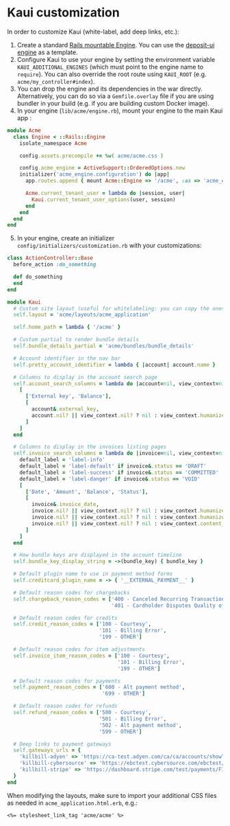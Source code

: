 # Kaui customization

In order to customize Kaui (white-label, add deep links, etc.):

1. Create a standard [Rails mountable Engine](https://guides.rubyonrails.org/engines.html). You can use the [deposit-ui engine](https://github.com/killbill/killbill-deposit-ui) as a template.
2. Configure Kaui to use your engine by setting the environment variable `KAUI_ADDITIONAL_ENGINES` (which must point to the engine name to `require`). You can also override the root route using `KAUI_ROOT` (e.g. `acme/my_controller#index`).
3. You can drop the engine and its dependencies in the war directly. Alternatively, you can do so via a `Gemfile.overlay` file if you are using bundler in your build (e.g. if you are building custom Docker image).
4. In your engine (`lib/acme/engine.rb`), mount your engine to the main Kaui app :
```ruby
module Acme
  class Engine < ::Rails::Engine
    isolate_namespace Acme

    config.assets.precompile += %w( acme/acme.css )

    config.acme_engine = ActiveSupport::OrderedOptions.new
    initializer('acme_engine.configuration') do |app|
      app.routes.append { mount Acme::Engine => '/acme', :as => 'acme_engine' }

      Acme.current_tenant_user = lambda do |session, user|
        Kaui.current_tenant_user_options(user, session)
      end
    end
  end
end
```
5. In your engine, create an initializer `config/initializers/customization.rb` with your customizations:
```ruby
class ActionController::Base
  before_action :do_something

  def do_something
  end
end

module Kaui
  # Custom site layout (useful for whitelabeling: you can copy the ones from Kaui and update them to your needs)
  self.layout = 'acme/layouts/acme_application'

  self.home_path = lambda { '/acme' }

  # Custom partial to render bundle details
  self.bundle_details_partial = 'acme/bundles/bundle_details'

  # Account identifier in the nav bar
  self.pretty_account_identifier = lambda { |account| account.name }

  # Columns to display in the account search page
  self.account_search_columns = lambda do |account=nil, view_context=nil|
    [
      ['External key', 'Balance'],
      [
        account&.external_key,
        account.nil? || view_context.nil? ? nil : view_context.humanized_money_with_symbol(account.balance_to_money)
      ]
    ]
  end

  # Columns to display in the invoices listing pages
  self.invoice_search_columns = lambda do |invoice=nil, view_context=nil|
    default_label = 'label-info'
    default_label = 'label-default' if invoice&.status == 'DRAFT'
    default_label = 'label-success' if invoice&.status == 'COMMITTED'
    default_label = 'label-danger' if invoice&.status == 'VOID'
    [
      ['Date', 'Amount', 'Balance', 'Status'],
      [
        invoice&.invoice_date,
        invoice.nil? || view_context.nil? ? nil : view_context.humanized_money_with_symbol(invoice.amount_to_money),
        invoice.nil? || view_context.nil? ? nil : view_context.humanized_money_with_symbol(invoice.balance_to_money),
        invoice.nil? || view_context.nil? ? nil : view_context.content_tag(:span, invoice.status, class: ['label', default_label])
      ]
    ]
  end

  # How bundle keys are displayed in the account timeline
  self.bundle_key_display_string = ->(bundle_key) { bundle_key }

  # Default plugin name to use in payment method forms
  self.creditcard_plugin_name = -> { '__EXTERNAL_PAYMENT__' }

  # Default reason codes for chargebacks
  self.chargeback_reason_codes = ['400 - Canceled Recurring Transaction',
                                  '401 - Cardholder Disputes Quality of Goods or Services' ]

  # Default reason codes for credits
  self.credit_reason_codes = ['100 - Courtesy',
                              '101 - Billing Error',
                              '199 - OTHER']

  # Default reason codes for item adjustments
  self.invoice_item_reason_codes = ['100 - Courtesy',
                                    '101 - Billing Error',
                                    '199 - OTHER']

  # Default reason codes for payments
  self.payment_reason_codes = ['600 - Alt payment method',
                               '699 - OTHER']

  # Default reason codes for refunds
  self.refund_reason_codes = ['500 - Courtesy',
                              '501 - Billing Error',
                              '502 - Alt payment method',
                              '599 - OTHER']

  # Deep links to payment gateways
  self.gateways_urls = {
    'killbill-adyen' => 'https://ca-test.adyen.com/ca/ca/accounts/showTx.shtml?txType=Payment&pspReference=FIRST_PAYMENT_REFERENCE_ID',
    'killbill-cybersource' => 'https://ebctest.cybersource.com/ebctest/transactionsearch/TransactionSearchDetailsLoad.do?requestId=FIRST_PAYMENT_REFERENCE_ID',
    'killbill-stripe' => 'https://dashboard.stripe.com/test/payments/FIRST_PAYMENT_REFERENCE_ID'
  }
end
```

When modifying the layouts, make sure to import your additional CSS files as needed in `acme_application.html.erb`, e.g.:

```erbruby
<%= stylesheet_link_tag 'acme/acme' %>
```
